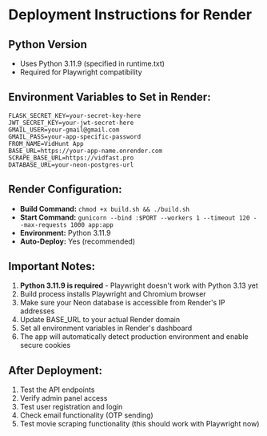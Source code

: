 # Deployment Instructions for Render

## Python Version
- Uses Python 3.11.9 (specified in runtime.txt)
- Required for Playwright compatibility

## Environment Variables to Set in Render:

```
FLASK_SECRET_KEY=your-secret-key-here
JWT_SECRET_KEY=your-jwt-secret-here
GMAIL_USER=your-gmail@gmail.com
GMAIL_PASS=your-app-specific-password
FROM_NAME=VidHunt App
BASE_URL=https://your-app-name.onrender.com
SCRAPE_BASE_URL=https://vidfast.pro
DATABASE_URL=your-neon-postgres-url
```

## Render Configuration:

- **Build Command:** `chmod +x build.sh && ./build.sh`
- **Start Command:** `gunicorn --bind :$PORT --workers 1 --timeout 120 --max-requests 1000 app:app`
- **Environment:** Python 3.11.9
- **Auto-Deploy:** Yes (recommended)

## Important Notes:

1. **Python 3.11.9 is required** - Playwright doesn't work with Python 3.13 yet
2. Build process installs Playwright and Chromium browser
3. Make sure your Neon database is accessible from Render's IP addresses
4. Update BASE_URL to your actual Render domain
5. Set all environment variables in Render's dashboard
6. The app will automatically detect production environment and enable secure cookies

## After Deployment:

1. Test the API endpoints
2. Verify admin panel access
3. Test user registration and login
4. Check email functionality (OTP sending)
5. Test movie scraping functionality (this should work with Playwright now)
